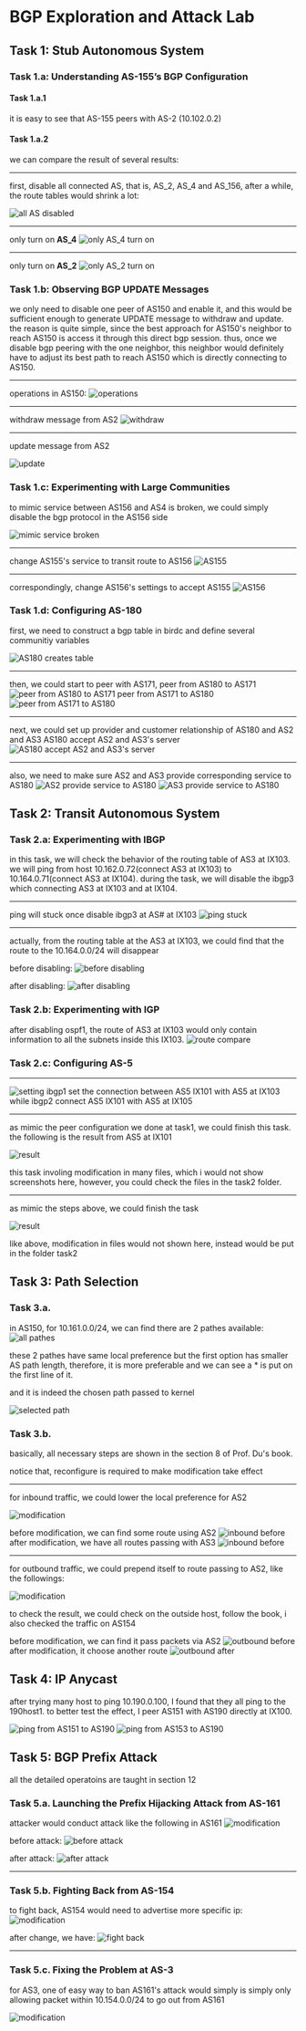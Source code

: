 # BGP Exploration and Attack Lab

## Task 1: Stub Autonomous System

### Task 1.a: Understanding AS-155’s BGP Configuration


#### Task 1.a.1

it is easy to see that AS-155 peers with AS-2 (10.102.0.2)

#### Task 1.a.2

we can compare the result of several results:

---

first, disable all connected AS, that is, AS_2, AS_4 and AS_156, after a while, the route tables would shrink a lot:

![all AS disabled](Assets/imgs/task1a2_1.png)

---

only turn on **AS_4**
![only AS_4 turn on](Assets/imgs/task1a2_2.png)

---

only turn on **AS_2**
![only AS_2 turn on](Assets/imgs/task1a2_3.png)


### Task 1.b: Observing BGP UPDATE Messages

we only need to disable one peer of AS150 and enable it, and this would be sufficient enough to generate UPDATE message to withdraw and update. the reason is quite simple, since the best approach for AS150's neighbor to reach AS150 is access it through this direct bgp session. thus, once we disable bgp peering with the one neighbor, this neighbor would definitely have to adjust its best path to reach AS150 which is directly connecting to AS150.

---

operations in AS150:
![operations](Assets/imgs/task1a3_op.png)

---

withdraw message from AS2
![withdraw](Assets/imgs/task1a3_withdrawn.png)

---

update message from AS2

![update](Assets/imgs/task1a3_update.png)

### Task 1.c: Experimenting with Large Communities

to mimic service between AS156 and AS4 is broken, we could simply disable the bgp protocol in the AS156 side

![mimic service broken](Assets/imgs/task1c1_turndown_bgp.png)

---

change AS155's service to transit route to AS156
![AS155](Assets/imgs/task1c1_as155.png)

---

correspondingly, change AS156's settings to accept AS155
![AS156](Assets/imgs/task1c1_as156.png)

### Task 1.d: Configuring AS-180

first, we need to construct a bgp table in birdc and define several communitiy variables

![AS180 creates table](Assets/imgs/task1d1_AS2_set_up_bgp_table.png)

---

then, we could start to peer with AS171,
peer from AS180 to AS171
![peer from AS180 to AS171](Assets/imgs/task1d1_AS180_peer_with_AS171.png)
peer from AS171 to AS180
![peer from AS171 to AS180](Assets/imgs/task1d1_AS171_peer_with_AS180.png)

---

next, we could set up provider and customer relationship of AS180 and AS2 and AS3
AS180 accept AS2 and AS3's server
![AS180 accept AS2 and AS3's server](Assets/imgs/task1d1_AS180_accept_AS2_and_AS3_service.png)

---

also, we need to make sure AS2 and AS3 provide corresponding service to AS180
![AS2 provide service to AS180](Assets/imgs/task1d1_AS2_provide_service_to_AS180.png)
![AS3 provide service to AS180](Assets/imgs/task1d1_AS3_provide_service_to_AS180.png)

## Task 2: Transit Autonomous System

### Task 2.a: Experimenting with IBGP

in this task, we will check the behavior of the routing table of AS3 at IX103. we will ping from host 10.162.0.72(connect AS3 at IX103) to 10.164.0.71(connect AS3 at IX104). during the task, we will disable the ibgp3 which connecting AS3 at IX103 and at IX104. 

---

ping will stuck once disable ibgp3 at AS# at IX103
![ping stuck](Assets/imgs/task2a_ping.png)

---

actually, from the routing table at the AS3 at IX103, we could find that the route to the 10.164.0.0/24 will disappear

before disabling:
![before disabling](Assets/imgs/task2a_route_disable_before.png)

after disabling:
![after disabling](Assets/imgs/task2a_route_disable_after.png)

### Task 2.b: Experimenting with IGP

after disabling ospf1, the route of AS3 at IX103 would only contain information to all the subnets inside this IX103.
![route compare](Assets/imgs/task2b_route.png)

### Task 2.c: Configuring AS-5

---

![setting](Assets/imgs/task2c.png)
ibgp1 set the connection between AS5 IX101 with AS5 at IX103 while ibgp2 connect AS5 IX101 with AS5 at IX105

---
as mimic the peer configuration we done at task1, we could finish this task.
the following is the result from AS5 at IX101

![result](Assets/imgs/task2c_peer_set_up.png)

this task involing modification in many files, which i would not show screenshots here, however, you could check the files in the task2 folder.

---

as mimic the steps above, we could finish the task

![result](Assets/imgs/task2c_peer_set_up_with_as3.png)

like above, modification in files would not shown here, instead would be put in the folder task2

## Task 3: Path Selection

### Task 3.a.

in AS150, for 10.161.0.0/24, we can find there are 2 pathes available:
![all pathes](Assets/imgs/task3a_all_path.png)

these 2 pathes have same local preference but the first option has smaller AS path length, therefore, it is more preferable and we can see a * is put on the first line of it.

and it is indeed the chosen path passed to kernel

![selected path](Assets/imgs/task3a_chosen_path.png)


### Task 3.b.

basically, all necessary steps are shown in the section 8 of Prof. Du's book.

notice that, reconfigure is required to make modification take effect

---

for inbound traffic, we could lower the local preference for AS2

![modification](Assets/imgs/task3b_inbound_traffic.png)

before modification, we can find some route using AS2
![inbound before](Assets/imgs/task3b_before_change_preference.png)
after modification, we have all routes passing with AS3
![inbound before](Assets/imgs/task3b_after_change_preference.png)

---

for outbound traffic, we could prepend itself to route passing to AS2, like the followings:

![modification](Assets/imgs/task3b_outbound_traffic.png)

to check the result, we could check on the outside host, follow the book, i also checked the traffic on AS154

before modification, we can find it pass packets via AS2
![outbound before](Assets/imgs/task3b_outbound_original_path.png)
after modification, it choose another route
![outbound after](Assets/imgs/task3b_outbound_modified_path.png)

## Task 4: IP Anycast

after trying many host to ping 10.190.0.100, I found that they all ping to the 190host1. to better test the effect, I peer AS151 with AS190 directly at IX100.

![ping from AS151 to AS190](Assets/imgs/task4_AS151.png)
![ping from AS153 to AS190](Assets/imgs/task4_AS153.png)

## Task 5: BGP Prefix Attack

all the detailed operatoins are taught in section 12

### Task 5.a. Launching the Prefix Hijacking Attack from AS-161

attacker would conduct attack like the following in AS161
![modification](Assets/imgs/task5a_attacker_change.png)

before attack:
![before attack](Assets/imgs/task5a_before_attack.png)

after attack:
![after attack](Assets/imgs/task5a_after_attack.png)

---

### Task 5.b. Fighting Back from AS-154

to fight back, AS154 would need to advertise more specific ip:
![modification](Assets/imgs/task5b_fighting_attack_change.png)

after change, we have:
![fight back](Assets/imgs/task5b_fighting_attack.png)

---

### Task 5.c. Fixing the Problem at AS-3

for AS3, one of easy way to ban AS161's attack would simply is simply only allowing packet within 10.154.0.0/24 to go out from AS161

![modification](Assets/imgs/task5c_ban_illegal_packet.png)